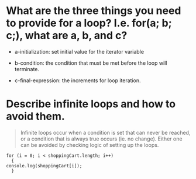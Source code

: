 # What are the three things you need to provide for a loop? I.e. for(a; b; c;), what are a, b, and c?

* a-initialization: set initial value for the iterator variable

* b-condition: the condition that must be met before the loop will terminate.

* c-final-expression: the increments for loop iteration. 

# Describe infinite loops and how to avoid them.

>Infinite loops occur when a condition is set that can never be reached, or a condition that is always true occurs (ie. no change). Either one can be avoided by checking logic of setting up the loops. 

```
for (i = 0; i < shoppingCart.length; i++)
  {
console.log(shoppingCart[i]);
  }
```